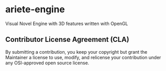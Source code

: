 # ariete-engine
Visual Novel Engine with 3D features written with OpenGL

## Contributor License Agreement (CLA)

By submitting a contribution, you keep your copyright but grant the Maintainer a license to use, modify, and relicense your contribution under any OSI-approved open source license.